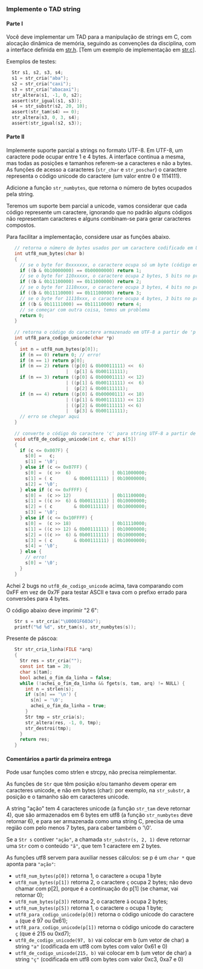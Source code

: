 ### Implemente o TAD string

#### Parte I

Você deve implementar um TAD para a manipulação de strings em C, com alocação dinâmica de memória, seguindo as convenções da disciplina, com a interface definida em [str.h](str.h). [Tem um exemplo de implementação em [str.c](str.c)].

Exemplos de testes:
```c
  Str s1, s2, s3, s4;
  s1 = str_cria("aba");
  s2 = str_cria("caxi");
  s3 = str_cria("abacaxi");
  str_altera(s1, -1, 0, s2);
  assert(str_igual(s1, s3));
  s4 = str_substr(s2, 20, 10);
  assert(str_tam(s4) == 0);
  str_altera(s3, 0, 3, s4);
  assert(str_igual(s2, s3));
```

#### Parte II

Implemente suporte parcial a strings no formato UTF-8. 
Em UTF-8, um caractere pode ocupar entre 1 e 4 bytes.
A interface continua a mesma, mas todas as posições e tamanhos referem-se a caracteres e não a bytes.
As funções de acesso a caracteres (`str_char` e `str_poschar`) o caractere representa o código unicode do caractere (um valor entre 0 e 1114111).

Adicione a função `str_numbytes`, que retorna o número de bytes ocupados pela string.

Teremos um suporte bem parcial a unicode, vamos considerar que cada código represente um caractere, ignorando que no padrão alguns códigos não representam caracteres e alguns combinam-se para gerar caracteres compostos.

Para facilitar a implementação, considere usar as funções abaixo.

```c
   // retorna o número de bytes usados por um caractere codificado em UTF8 iniciando pelo byte em 'b'
   int utf8_num_bytes(char b)
   {
     // se o byte for 0xxxxxxx, o caractere ocupa só um byte (código entre 0000 e 007F)
     if ((b & 0b10000000) == 0b00000000) return 1;
     // se o byte for 110xxxxx, o caractere ocupa 2 bytes, 5 bits no primeiro e 6 no segundo (0080 a 07FF)
     if ((b & 0b11100000) == 0b11000000) return 2;
     // se o byte for 1110xxxx, o caractere ocupa 3 bytes, 4 bits no primeiro e 6 nos outros (0800 a FFFF)
     if ((b & 0b11110000) == 0b11100000) return 3;
     // se o byte for 11110xxx, o caractere ocupa 4 bytes, 3 bits no primeiro e 6 nos outros (10000 a 10FFFF)
     if ((b & 0b11111000) == 0b11110000) return 4;
     // se começar com outra coisa, temos um problema
     return 0;
   }
   
   // retorna o código do caractere armazenado em UTF-8 a partir de 'p'
   int utf8_para_codigo_unicode(char *p)
   {
     int n = utf8_num_bytes(p[0]);
     if (n == 0) return 0; // erro!
     if (n == 1) return p[0];
     if (n == 2) return ((p[0] & 0b00011111) <<  6) 
                      |  (p[1] & 0b00111111);
     if (n == 3) return ((p[0] & 0b00001111) << 12)
                      | ((p[1] & 0b00111111) <<  6)
                      |  (p[2] & 0b00111111);
     if (n == 4) return ((p[0] & 0b00000111) << 18)
                      | ((p[1] & 0b00111111) << 12)
                      | ((p[2] & 0b00111111) << 6)
                      |  (p[3] & 0b00111111);
     // erro se chegar aqui
   }
   
   // converte o código do caractere 'c' para string UTF-8 a partir de 's' (que tem que ter espaço para 5 char)
   void utf8_de_codigo_unicode(int c, char s[5])
   {
     if (c <= 0x007F) {
       s[0] =   c;
       s[1] = '\0';
     } else if (c <= 0x07FF) {
       s[0] =  (c >>  6)               | 0b11000000;
       s[1] = ( c        & 0b00111111) | 0b10000000;
       s[2] = '\0';
     } else if (c <= 0xFFFF) {
       s[0] =  (c >> 12)               | 0b11100000;
       s[1] = ((c >>  6) & 0b00111111) | 0b10000000;
       s[2] = ( c        & 0b00111111) | 0b10000000;
       s[3] = '\0';
     } else if (c <= 0x10FFFF) {
       s[0] =  (c >> 18)               | 0b11110000;
       s[1] = ((c >> 12) & 0b00111111) | 0b10000000;
       s[2] = ((c >>  6) & 0b00111111) | 0b10000000;
       s[3] = ( c        & 0b00111111) | 0b10000000;
       s[4] = '\0';
     } else {
       // erro!
       s[0] = '\0';
     }
   }
```

Achei 2 bugs no `utf8_de_codigo_unicode` acima, tava comparando com 0xFF em vez de 0x7F para testar ASCII e tava com o prefixo errado para conversões para 4 bytes.

O código abaixo deve imprimir "2 6":
```c
   Str s = str_cria("\U0001F603ó");
   printf("%d %d", str_tam(s), str_numbytes(s));
```

Presente de páscoa:
```c
   Str str_cria_linha(FILE *arq)
   {
     Str res = str_cria("");
     const int tam = 20;
     char s[tam];
     bool achei_o_fim_da_linha = false;
     while (!achei_o_fim_da_linha && fgets(s, tam, arq) != NULL) {
       int n = strlen(s);
       if (s[n] == '\n') {
         s[n] = '\0';
         achei_o_fim_da_linha = true;
       }
       Str tmp = str_cria(s);
       str_altera(res, -1, 0, tmp);
       str_destroi(tmp);
     }
     return res;
   }
```

#### Comentários a partir da primeira entrega

Pode usar funções como strlen e strcpy, não precisa reimplementar.

As funções de `Str` que têm posição e/ou tamanho devem operar em caracteres unicode, e não em bytes (char): por exemplo, na `str_substr`, a posição e o tamanho são em caracteres unicode.

A string "ação" tem 4 caracteres unicode (a função `str_tam` deve retornar 4), que são armazenados em 6 bytes em utf8 (a função `str_numbytes` deve retornar 6), e para ser armazenada como uma string C, precisa de uma região com pelo menos 7 bytes, para caber também o '\0'.

Se a `Str s` contiver `"ação"`, a chamada `str_substr(s, 2, 1)` deve retornar uma `Str` com o conteúdo `"ã"`, que tem 1 caractere em 2 bytes.

As funções utf8 servem para auxiliar nesses cálculos: se p é um `char *` que aponta para `"ação"`:
- `utf8_num_bytes(p[0])` retorna 1, o caractere `a` ocupa 1 byte
- `utf8_num_bytes(p[1])` retorna 2, o caractere `ç` ocupa 2 bytes; não devo chamar com p[2], porque é a continuação do p[1] (se chamar, vai retornar 0); 
- `utf8_num_bytes(p[3])` retorna 2, o caractere `ã` ocupa 2 bytes;
- `utf8_num_bytes(p[5])` retorna 1, o caractere `o` ocupa 1 byte;
- `utf8_para_codigo_unicode(p[0])` retorna o código unicode do caractere `a` (que é 97 ou 0x61);
- `utf8_para_codigo_unicode(p[1])` retorna o código unicode do caractere `ç` (que é 215 ou 0xd7);
- `utf8_de_codigo_unicode(97, b)` vai colocar em b (um vetor de char) a string `"a"` (codificada em utf8 com bytes com valor 0x61 e 0)
- `utf8_de_codigo_unicode(215, b)` vai colocar em b (um vetor de char) a string `"ç"` (codificada em utf8 com bytes com valor 0xc3, 0xa7 e 0)
